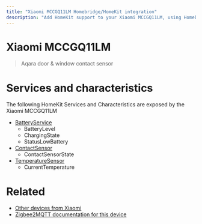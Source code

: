 ```yaml
---
title: "Xiaomi MCCGQ11LM Homebridge/HomeKit integration"
description: "Add HomeKit support to your Xiaomi MCCGQ11LM, using Homebridge, Zigbee2MQTT and homebridge-z2m."
---
```

<!---
This file has been GENERATED using src/docgen/docgen.ts
DO NOT EDIT THIS FILE MANUALLY!
-->
# Xiaomi MCCGQ11LM
> Aqara door & window contact sensor


# Services and characteristics
The following HomeKit Services and Characteristics are exposed by
the Xiaomi MCCGQ11LM

* [BatteryService](../../battery.md)
  * BatteryLevel
  * ChargingState
  * StatusLowBattery
* [ContactSensor](../../sensors.md)
  * ContactSensorState
* [TemperatureSensor](../../sensors.md)
  * CurrentTemperature


# Related
* [Other devices from Xiaomi](../index.md#xiaomi)
* [Zigbee2MQTT documentation for this device](https://www.zigbee2mqtt.io/devices/MCCGQ11LM.html)